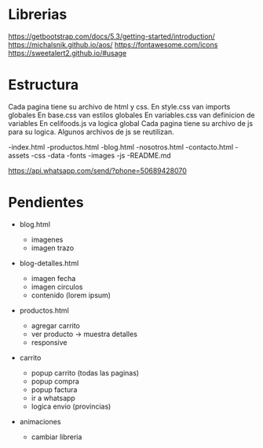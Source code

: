 # Librerias

https://getbootstrap.com/docs/5.3/getting-started/introduction/
https://michalsnik.github.io/aos/
https://fontawesome.com/icons
https://sweetalert2.github.io/#usage


# Estructura

Cada pagina tiene su archivo de html y css. 
En style.css van imports globales
En base.css van estilos globales
En variables.css van definicion de variables
En celifoods.js va logica global
Cada pagina tiene su archivo de js para su logica.
Algunos archivos de js se reutilizan.

-index.html
-productos.html
-blog.html
-nosotros.html
-contacto.html
-assets
    -css
    -data
    -fonts
    -images
    -js
-README.md


https://api.whatsapp.com/send/?phone=50689428070


# Pendientes


- blog.html 
    - imagenes
    - imagen trazo

- blog-detalles.html
    - imagen fecha
    - imagen circulos
    - contenido (lorem ipsum)

- productos.html
    - agregar carrito
    - ver producto -> muestra detalles
    - responsive

- carrito
    - popup carrito (todas las paginas)
    - popup compra
    - popup factura
    - ir a whatsapp
    - logica envio (provincias)

- animaciones
    - cambiar libreria